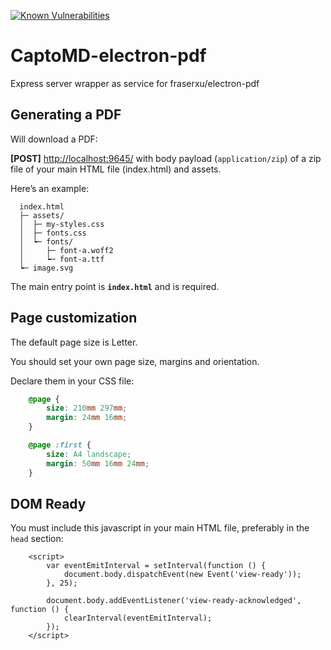 [![Known Vulnerabilities](https://snyk.io/test/github/CaptoMD/CaptoMD-electron-pdf/badge.svg?targetFile=package.json)](https://snyk.io/test/github/CaptoMD/CaptoMD-electron-pdf?targetFile=package.json)

# CaptoMD-electron-pdf
Express server wrapper as service for fraserxu/electron-pdf

## Generating a PDF

Will download a PDF:

**[POST]** [http://localhost:9645/](http://localhost:9645/) with body payload (`application/zip`) of a zip file of your main HTML file (index.html) and assets.

Here’s an example:

```
  index.html
  ├─ assets/
  │  ├─ my-styles.css
  │  ├─ fonts.css
  │  ┕─ fonts/
  │     ├─ font-a.woff2
  │     ┕─ font-a.ttf
  ┕─ image.svg
```

The main entry point is **`index.html`** and is required.

## Page customization

The default page size is Letter.

You should set your own page size, margins and orientation. 

Declare them in your CSS file:

```CSS
    @page {
        size: 210mm 297mm;
        margin: 24mm 16mm;
    }

    @page :first {
        size: A4 landscape;
        margin: 50mm 16mm 24mm;
    }
```

## DOM Ready

You must include this javascript in your main HTML file, preferably in the `head` section:

```JS
    <script>
        var eventEmitInterval = setInterval(function () {
            document.body.dispatchEvent(new Event('view-ready'));
        }, 25);

        document.body.addEventListener('view-ready-acknowledged', function () {
            clearInterval(eventEmitInterval);
        });
    </script>
``` 

